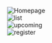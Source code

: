 ![Homepage](https://user-images.githubusercontent.com/48469274/134031865-d6a824ef-3dec-4b97-9c9e-301cb0f1b946.png)
<br/>
![list](https://user-images.githubusercontent.com/48469274/134032114-5b0e8d70-3462-4f1f-867e-6ee8004a4474.png)
<br/>
![upcoming](https://user-images.githubusercontent.com/48469274/134032174-03d770bc-c960-4b5c-ad5a-06908b4e1071.png)
<br/>
![register](https://user-images.githubusercontent.com/48469274/134032196-0dda4442-68f3-4de5-a823-a6ec5a30b730.png)
<br/>




